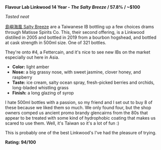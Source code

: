 **Flavour Lab Linkwood 14 Year - *The Salty Breeze* / 57.8% / ~$100**

*Tasted neat*

[島嶼海風 Salty Breeze](https://www.facebook.com/pg/SaltyBreeze.TW/posts/?ref=page_internal) are a Taiwanese IB bottling up a few choices drams through Matisse Spirits Co.  This, their second offering, is a Linkwood distilled in 2005 and bottled in 2019 from a bourbon hogshead, and bottled at cask strength in 500ml size.  One of 321 bottles.

They're onto #4, a Fettercain, and it's nice to see new IBs on the market especially out here in Asia.

* **Color:** light amber
* **Nose:** a big grassy nose, with sweet jasmine, clover honey, and raspberry
* **Taste:** ice cream, salty ocean spray, fresh-picked berries and orchids, long-bladed whistling grass
* **Finish:** a long glazing of syrop

I hate 500ml bottles with a passion, so my friend and I set out to buy 8 of these because we liked them so much.  We only found four, but the shop owners comped us ancient promo brandy glencairns from the 80s that appear to be treated with some kind of hydrophobic coating that makes us scared to use them.  Well, it's Taiwan so it's a lot of fun :)

This is probably one of the best Linkwood's I've had the pleasure of trying.

**Rating: 94/100**